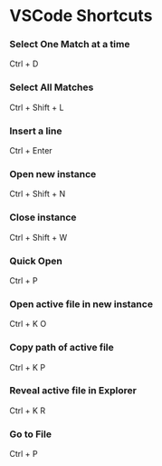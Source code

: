 # VSCode Shortcuts

### Select One Match at a time 
Ctrl + D

### Select All Matches 
Ctrl + Shift + L

### Insert a line
Ctrl + Enter

### Open new instance
Ctrl + Shift + N

### Close instance
Ctrl + Shift + W

### Quick Open
Ctrl + P

### Open active file in new instance
Ctrl + K O

### Copy path of active file
Ctrl + K P

### Reveal active file in Explorer
Ctrl + K R

### Go to File
Ctrl + P